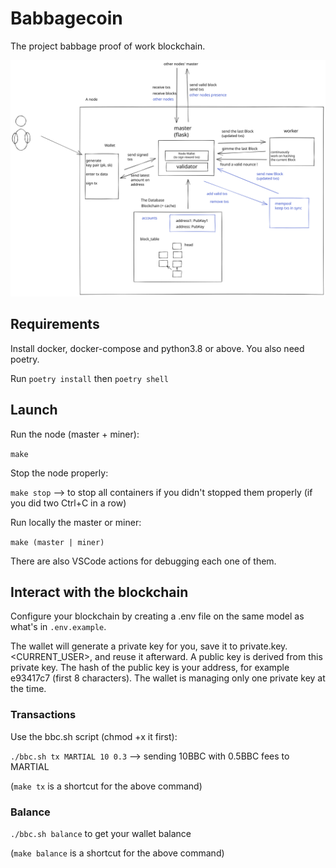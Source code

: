 # Babbagecoin

The project babbage proof of work blockchain.

![Visual representation](bbc.excalidraw.svg)


## Requirements

Install docker, docker-compose and python3.8 or above.
You also need poetry.

Run `poetry install` then `poetry shell`

## Launch

Run the node (master + miner):

`make` 

Stop the node properly:

`make stop` --> to stop all containers if you didn't stopped them properly (if you did two Ctrl+C in a row)

Run locally the master or miner:

`make (master | miner)` 

There are also VSCode actions for debugging each one of them.

## Interact with the blockchain

Configure your blockchain by creating a .env file on the same model as what's in `.env.example`.

The wallet will generate a private key for you, save it to private.key.<CURRENT_USER>, and reuse it afterward. A public key is derived from this private key. The hash of the public key is your address, for example e93417c7 (first 8 characters).
The wallet is managing only one private key at the time.

### Transactions
Use the bbc.sh script (chmod +x it first):

`./bbc.sh tx MARTIAL 10 0.3` --> sending 10BBC with 0.5BBC fees to MARTIAL

(`make tx` is a shortcut for the above command)

### Balance
`./bbc.sh balance` to get your wallet balance

(`make balance` is a shortcut for the above command)
